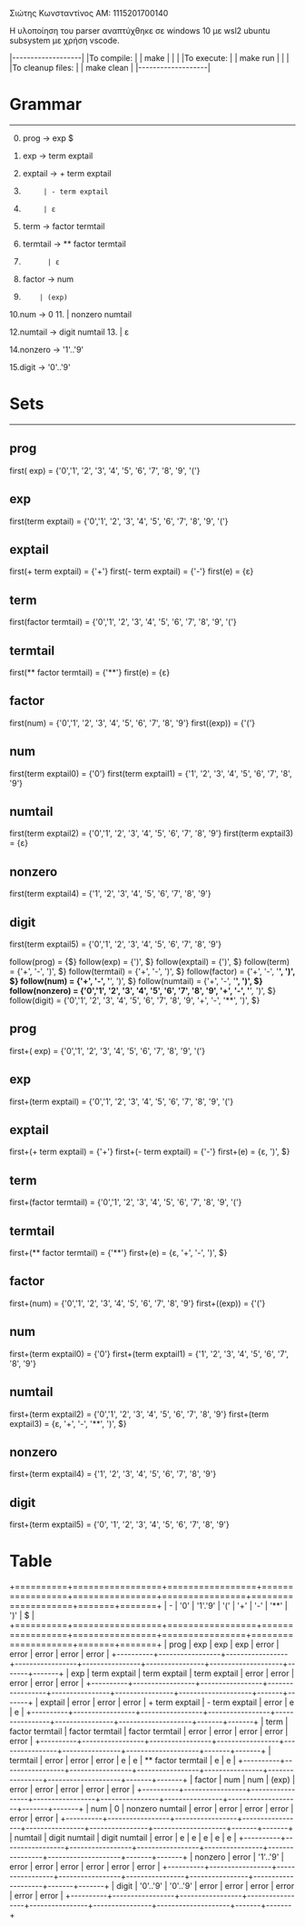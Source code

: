 Σιώτης Κωνσταντίνος
ΑΜ: 1115201700140

Η υλοποίηση του parser αναπτύχθηκε σε windows 10 με wsl2 ubuntu subsystem με χρήση vscode.

|-------------------|
|To compile:        |
|    make           |
|                   |
|To execute:        |
|   make run        |
|                   |
|To cleanup files:  |
|   make clean      |
|-------------------|


# Grammar
-----------------------------------------------------------------
0. prog -> exp $

1. exp -> term exptail

2. exptail -> + term exptail
3.          | - term exptail
4.          | ε

5. term -> factor termtail

6. termtail -> ** factor termtail
7.           | ε

8. factor -> num
9.         | (exp)

10.num -> 0
11.     | nonzero numtail

12.numtail -> digit numtail
13.         | ε

14.nonzero -> '1'..'9'

15.digit -> '0'..'9'


# Sets
-----------------------------------------------------------------
## prog
first( exp)  = {'0','1', '2', '3', '4', '5', '6', '7', '8', '9', '('}

## exp
first(term exptail)  = {'0','1', '2', '3', '4', '5', '6', '7', '8', '9', '('}

## exptail
first(+ term exptail)  = {'+'}
first(- term exptail)  = {'-'}
first(e)  = {ε}

## term
first(factor termtail)  = {'0','1', '2', '3', '4', '5', '6', '7', '8', '9', '('}

## termtail
first(** factor termtail)  = {'**'}
first(e)  = {ε}

## factor
first(num)  = {'0','1', '2', '3', '4', '5', '6', '7', '8', '9'}
first((exp))  = {'('}

## num
first(term exptail0) = {'0'}
first(term exptail1) = {'1', '2', '3', '4', '5', '6', '7', '8', '9'}

## numtail
first(term exptail2) = {'0','1', '2', '3', '4', '5', '6', '7', '8', '9'}
first(term exptail3) = {ε}

## nonzero
first(term exptail4) = {'1', '2', '3', '4', '5', '6', '7', '8', '9'}

## digit
first(term exptail5) = {'0','1', '2', '3', '4', '5', '6', '7', '8', '9'}

follow(prog)     = {$}
follow(exp)      = {')', $}
follow(exptail)  = {')', $}
follow(term)     = {'+', '-', ')', $}
follow(termtail) = {'+', '-', ')', $}
follow(factor)   = {'+', '-', '**', ')', $}
follow(num)      = {'+', '-', '**', ')', $}
follow(numtail)  = {'+', '-', '**', ')', $}
follow(nonzero)  = {'0','1', '2', '3', '4', '5', '6', '7', '8', '9', '+', '-', '**', ')', $}
follow(digit)    = {'0','1', '2', '3', '4', '5', '6', '7', '8', '9', '+', '-', '**', ')', $}

## prog
first+( exp)  = {'0','1', '2', '3', '4', '5', '6', '7', '8', '9', '('}

## exp
first+(term exptail)  = {'0','1', '2', '3', '4', '5', '6', '7', '8', '9', '('}

## exptail
first+(+ term exptail)  = {'+'}
first+(- term exptail)  = {'-'}
first+(e)  = {ε, ')', $}

## term
first+(factor termtail)  = {'0','1', '2', '3', '4', '5', '6', '7', '8', '9', '('}

## termtail
first+(** factor termtail)  = {'**'}
first+(e)  = {ε, '+', '-', ')', $}

## factor
first+(num)  = {'0','1', '2', '3', '4', '5', '6', '7', '8', '9'}
first+((exp))  = {'('}

## num
first+(term exptail0) = {'0'}
first+(term exptail1) = {'1', '2', '3', '4', '5', '6', '7', '8', '9'}

## numtail
first+(term exptail2) = {'0','1', '2', '3', '4', '5', '6', '7', '8', '9'}
first+(term exptail3) = {ε, '+', '-', '**', ')', $}

## nonzero
first+(term exptail4) = {'1', '2', '3', '4', '5', '6', '7', '8', '9'}

## digit
first+(term exptail5) = {'0', '1', '2', '3', '4', '5', '6', '7', '8', '9'}


# Table

+==========+=================+=================+=================+================+================+====================+=======+=======+
|    -     |       '0'       |     '1'.'9'     |       '('       |      '+'       |      '-'       |        '**'        |  ')'  |   $   |
+==========+=================+=================+=================+================+================+====================+=======+=======+
| prog     |  exp            |  exp            |  exp            | error          | error          | error              | error | error |
+----------+-----------------+-----------------+-----------------+----------------+----------------+--------------------+-------+-------+
| exp      | term exptail    | term exptail    | term exptail    | error          | error          | error              | error | error |
+----------+-----------------+-----------------+-----------------+----------------+----------------+--------------------+-------+-------+
| exptail  | error           | error           | error           | + term exptail | - term exptail | error              | e     | e     |
+----------+-----------------+-----------------+-----------------+----------------+----------------+--------------------+-------+-------+
| term     | factor termtail | factor termtail | factor termtail | error          | error          | error              | error | error |
+----------+-----------------+-----------------+-----------------+----------------+----------------+--------------------+-------+-------+
| termtail | error           | error           | error           | e              | e              | ** factor termtail | e     | e     |
+----------+-----------------+-----------------+-----------------+----------------+----------------+--------------------+-------+-------+
| factor   | num             | num             | (exp)           | error          | error          | error              | error | error |
+----------+-----------------+-----------------+-----------------+----------------+----------------+--------------------+-------+-------+
| num      | 0               | nonzero numtail | error           | error          | error          | error              | error | error |
+----------+-----------------+-----------------+-----------------+----------------+----------------+--------------------+-------+-------+
| numtail  | digit numtail   | digit numtail   | error           | e              | e              | e                  | e     | e     |
+----------+-----------------+-----------------+-----------------+----------------+----------------+--------------------+-------+-------+
| nonzero  | error           | '1'..'9'        | error           | error          | error          | error              | error | error |
+----------+-----------------+-----------------+-----------------+----------------+----------------+--------------------+-------+-------+
| digit    | '0'..'9'        | '0'..'9'        | error           | error          | error          | error              | error | error |
+----------+-----------------+-----------------+-----------------+----------------+----------------+--------------------+-------+-------+

